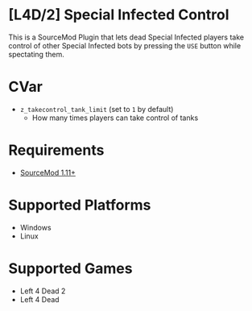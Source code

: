 # [L4D/2] Special Infected Control
This is a SourceMod Plugin that lets dead Special Infected players take control of other Special Infected bots by pressing the `USE` button while spectating them.

# CVar
- `z_takecontrol_tank_limit` (set to `1` by default)
  - How many times players can take control of tanks

# Requirements
- [SourceMod 1.11+](https://www.sourcemod.net/downloads.php?branch=stable)

# Supported Platforms
- Windows
- Linux

# Supported Games
- Left 4 Dead 2
- Left 4 Dead
